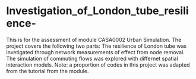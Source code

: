 # Investigation_of_London_tube_resilience-
This is for the assessment of module CASA0002 Urban Simulation. The project covers the following two parts:
The resilience of London tube was invetigated through network measurements of effect from node removal.
The simulation of commuting flows was explored with differnet spatial interaction models.
Note: a proportion of codes in this project was adapted from the tutorial from the module.
